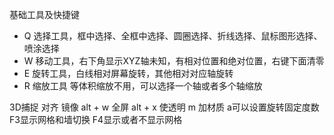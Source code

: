 基础工具及快捷键
- Q 选择工具，框中选择、全框中选择、圆圈选择、折线选择、鼠标图形选择、喷涂选择
- W 移动工具，右下角显示XYZ轴未知，有相对位置和绝对位置，右键下面清零
- E 旋转工具，白线相对屏幕旋转，其他相对对应轴旋转
- R 缩放工具 等体积缩放不用，可以选择一个轴或者多个轴缩放

3D捕捉
对齐
镜像
alt + w 全屏
alt + x 使透明
m 加材质
a可以设置旋转固定度数
F3显示网格和墙切换
F4显示或者不显示网格




<!--stackedit_data:
eyJoaXN0b3J5IjpbNzAyMDQ5MjgwLC0xNTUxODI2MTA5XX0=
-->